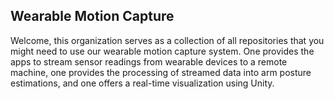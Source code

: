 ## Wearable Motion Capture

Welcome, this organization serves as a collection of all repositories that you might need to use our wearable motion capture system. One provides the apps to stream sensor readings from wearable devices to a remote machine, one provides the processing of streamed data into arm posture estimations, and one offers a real-time visualization using Unity.

<!--

**Here are some ideas to get you started:**

🙋‍♀️ A short introduction - what is your organization all about?
🌈 Contribution guidelines - how can the community get involved?
👩‍💻 Useful resources - where can the community find your docs? Is there anything else the community should know?
🍿 Fun facts - what does your team eat for breakfast?
🧙 Remember, you can do mighty things with the power of [Markdown](https://docs.github.com/github/writing-on-github/getting-started-with-writing-and-formatting-on-github/basic-writing-and-formatting-syntax)
-->
